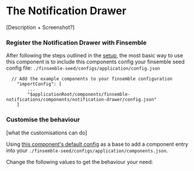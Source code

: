 # The Notification Drawer

[Description + Screenshot?]

### Register the Notification Drawer with Finsemble

After following the steps outlined in the [setup](/README.md#setup), the most basic way to use this component is to 
include this components config your finsemble seed config file: `./finsemble-seed/configs/application/config.json`

```
  // Add the example components to your finsemble configuration
    "importConfig": [
        ...
        "$applicationRoot/components/finsemble-notifications/components/notification-drawer/config.json"
    ]
```

### Customise the behaviour

[what the customisations can do]

Using [this component's default config](/components/notification-drawer/config.json) as a base to add a component entry 
into your `./finsemble-seed/configs/application/components.json`.

Change the following values to get the behaviour your need:

 
